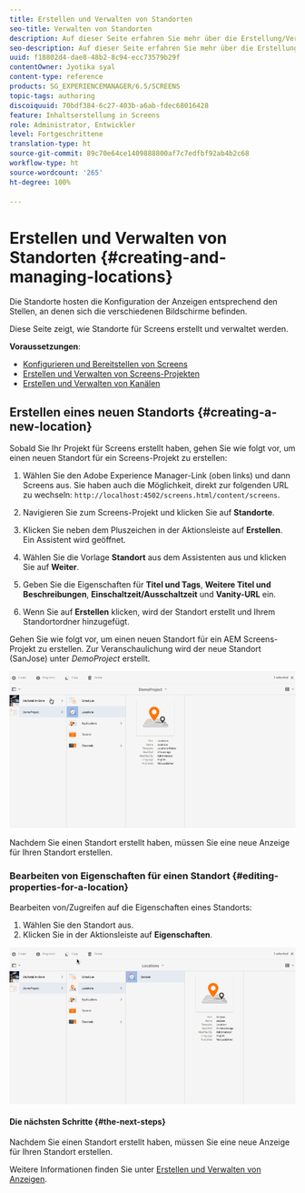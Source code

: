 ```yaml
---
title: Erstellen und Verwalten von Standorten
seo-title: Verwalten von Standorten
description: Auf dieser Seite erfahren Sie mehr über die Erstellung/Verwaltung von Standorten.
seo-description: Auf dieser Seite erfahren Sie mehr über die Erstellung/Verwaltung von Standorten.
uuid: f18802d4-dae8-48b2-8c94-ecc73579b29f
contentOwner: Jyotika syal
content-type: reference
products: SG_EXPERIENCEMANAGER/6.5/SCREENS
topic-tags: authoring
discoiquuid: 70bdf384-6c27-403b-a6ab-fdec68016428
feature: Inhaltserstellung in Screens
role: Administrator, Entwickler
level: Fortgeschrittene
translation-type: ht
source-git-commit: 89c70e64ce1409888800af7c7edfbf92ab4b2c68
workflow-type: ht
source-wordcount: '265'
ht-degree: 100%

---
```



# Erstellen und Verwalten von Standorten {#creating-and-managing-locations}

Die Standorte hosten die Konfiguration der Anzeigen entsprechend den Stellen, an denen sich die verschiedenen Bildschirme befinden.

Diese Seite zeigt, wie Standorte für Screens erstellt und verwaltet werden.

**Voraussetzungen**:

* [Konfigurieren und Bereitstellen von Screens](configuring-screens-introduction.md)
* [Erstellen und Verwalten von Screens-Projekten](creating-a-screens-project.md)
* [Erstellen und Verwalten von Kanälen](managing-channels.md)

## Erstellen eines neuen Standorts {#creating-a-new-location}

Sobald Sie Ihr Projekt für Screens erstellt haben, gehen Sie wie folgt vor, um einen neuen Standort für ein Screens-Projekt zu erstellen:

1. Wählen Sie den Adobe Experience Manager-Link (oben links) und dann Screens aus. Sie haben auch die Möglichkeit, direkt zur folgenden URL zu wechseln: `http://localhost:4502/screens.html/content/screens`.
1. Navigieren Sie zum Screens-Projekt und klicken Sie auf **Standorte**.
1. Klicken Sie neben dem Pluszeichen in der Aktionsleiste auf **Erstellen**. Ein Assistent wird geöffnet.
1. Wählen Sie die Vorlage **Standort** aus dem Assistenten aus und klicken Sie auf **Weiter**.

1. Geben Sie die Eigenschaften für **Titel und Tags**, **Weitere Titel und Beschreibungen**, **Einschaltzeit/Ausschaltzeit** und **Vanity-URL** ein.

1. Wenn Sie auf **Erstellen** klicken, wird der Standort erstellt und Ihrem Standortordner hinzugefügt.

Gehen Sie wie folgt vor, um einen neuen Standort für ein AEM Screens-Projekt zu erstellen. Zur Veranschaulichung wird der neue Standort (SanJose) unter *DemoProject* erstellt.

![player2](assets/player2.gif)

Nachdem Sie einen Standort erstellt haben, müssen Sie eine neue Anzeige für Ihren Standort erstellen.

### Bearbeiten von Eigenschaften für einen Standort {#editing-properties-for-a-location}

Bearbeiten von/Zugreifen auf die Eigenschaften eines Standorts:

1. Wählen Sie den Standort aus.
1. Klicken Sie in der Aktionsleiste auf **Eigenschaften**.

![player3](assets/player3.gif)

#### Die nächsten Schritte {#the-next-steps}

Nachdem Sie einen Standort erstellt haben, müssen Sie eine neue Anzeige für Ihren Standort erstellen.

Weitere Informationen finden Sie unter [Erstellen und Verwalten von Anzeigen](managing-displays.md).
